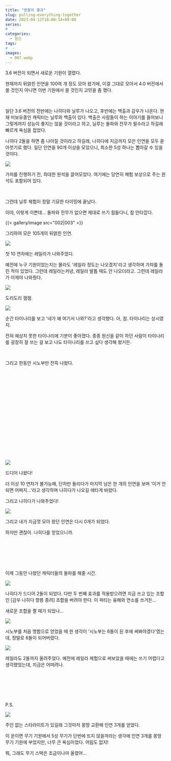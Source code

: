 ```yaml
---
title: "영끌의 결과"
slug: pulling-everything-together
date: 2023-04-12T18:00:14+09:00
series:
#  - 
categories:
  - 원신
tags:
#  - 
images:
  - 007.webp
---
```


3.6 버전이 되면서 새로운 기원이 열렸다.

현재까지 뒤얽힌 인연을 100여 개 정도 모아 왔기에, 이걸 그대로 모아서 4.0 버전에서 쓸 것인지 아니면 이번 기원에서 쓸 것인지 고민을 좀 했다.

&nbsp;

일단 3.6 버전의 전반에는 나히다와 닐루가 나오고, 후반에는 백출과 감우가 나온다. 현재 미보유중인 캐릭터는 닐루와 백출이 있다. 백출은 사람들이 하는 이야기를 들어보니 그렇게까지 성능이 좋지는 않을 것이라고 하고, 닐루는 돌파와 전무가 필수라고 하길래 빠르게 욕심을 접었다.

나히다 2돌을 하면 좀 나아질 것이라고 하길래, 나히다에 지금까지 모은 인연을 모두 쏟아붓기로 했다. 일단 인연을 90개 이상을 모았으니, 최소한 5성 하나는 뽑아갈 수 있을 것이다.

![](001.webp)

가챠를 진행하기 전, 최대한 원석을 끌어모았다. 여기에는 당연히 체험 보상으로 주는 원석도 포함되어 있다.

&nbsp;

그런데 닐루 체험이 정말 기묘한 타이밍에 끝났다.

이야, 이렇게 이쁜데... 돌파와 전무가 없으면 제대로 쓰기 힘들다니, 참 안타깝다.

{{< gallery/image src="002|003" >}}

그리하여 모은 105개의 뒤얽힌 인연.

![](004.webp)

첫 10 연차에는 레일라가 나와주었다.

예전에 누구 기원이었는지는 몰라도 '레일라 정도는 나오겠지'라고 생각하며 가챠를 돌린 적이 있었다. 그런데 레일라는커녕, 레일라 발톱 때도 안 나오더라고. 그런데 레일라가 이제야 나와줬다.

![](005.webp)

도리도리 잼잼.

![](006.webp)

순간 타이나리를 보고 '네가 왜 여기서 나와?'라고 생각했다. 아, 참. 타이나리는 상시였지.

전혀 예상치 못한 타이나리에 기분이 좋아졌다. 종종 원신을 같이 하던 사람이 타이나리를 굉장히 잘 쓰는 걸 보고 나도 타이나리를 쓰고 싶다 생각해 왔거든.

&nbsp;

그리고 한동안 시노부만 잔뜩 나왔다.

&nbsp;

&nbsp;

&nbsp;

&nbsp;

&nbsp;

&nbsp;

&nbsp;

&nbsp;

&nbsp;

![](007.webp)

드디어 나왔다! 

더 이상 10 연차가 불가능해, 단차만 돌리다가 마지막 남은 한 개의 인연을 보며 '이거 안되면 어쩌지...'라고 생각하며 나히다가 나오길 애타게 바랐다.

그리고 나히다가 나와주었다!

![](008.webp)

그리고 내가 지금껏 모아 왔던 인연은 다시 0개가 되었다.

하지만 괜찮아. 나히다를 얻었으니까.

&nbsp;

&nbsp;

&nbsp;

이제 그동안 나왔던 캐릭터들의 돌파를 해줄 시간.

![](009.webp)

나히다가 드디어 2돌이 되었다. 다만 두 번째 효과를 적용받으려면 지금 쓰고 있는 조합인 \[감우 나히다 향릉 종려\] 조합을 버려야 한다. 이 파티는 융해와 연소를 쓰거든...

새로운 조합을 짤 때가 되었나...

![](010.webp)

시노부를 처음 명함으로 얻었을 때 한 생각이 '시노부는 6돌이 된 후에 써봐야겠다'였는데, 정말로 6돌이 되어버렸다.

![](011.webp)

레일라도 2돌까지 올려주었다. 예전에 레일라 체험으로 써보았을 때에는 쓰기 어렵다고 생각했었는데, 지금은 어떠려나.

&nbsp;

&nbsp;

&nbsp;

P.S.

![](012.webp)

주인 없는 스타라이트가 있길래 그것마저 몽땅 교환해 인연 3개를 얻었다.

이 운이면 무기 기원에서 5성 무기가 단번에 뜨지 않을까라는 생각에 인연 3개를 몽땅 무기 기원에 부었지만, 너무 큰 욕심이었다. 어림도 없지!

뭐, 그래도 무기 스택은 조금이나마 올렸어...
